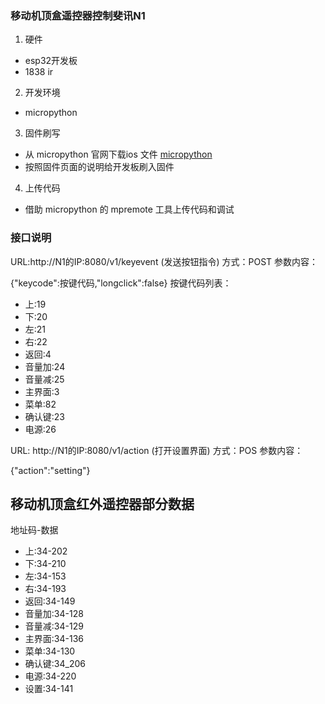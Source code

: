 ### 移动机顶盒遥控器控制斐讯N1

1. 硬件
  - esp32开发板
  - 1838 ir

2. 开发环境
  - micropython

3. 固件刷写
  - 从 micropython 官网下载ios 文件 [micropython](https://micropython.org/download/)
  - 按照固件页面的说明给开发板刷入固件

4. 上传代码
  - 借助 micropython 的 mpremote 工具上传代码和调试


### 接口说明

URL:http://N1的IP:8080/v1/keyevent  (发送按钮指令)
方式：POST
参数内容：

{"keycode":按键代码,"longclick":false}
按键代码列表：

- 上:19
- 下:20
- 左:21
- 右:22
- 返回:4
- 音量加:24
- 音量减:25
- 主界面:3
- 菜单:82
- 确认键:23
- 电源:26

URL: http://N1的IP:8080/v1/action (打开设置界面)
方式：POS
参数内容：

{"action":"setting"}

## 移动机顶盒红外遥控器部分数据
地址码-数据
- 上:34-202
- 下:34-210
- 左:34-153
- 右:34-193
- 返回:34-149
- 音量加:34-128
- 音量减:34-129
- 主界面:34-136
- 菜单:34-130
- 确认键:34_206
- 电源:34-220
- 设置:34-141